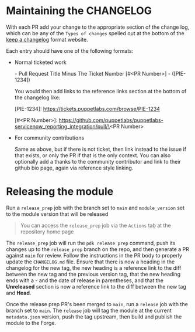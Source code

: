# Maintaining the CHANGELOG

With each PR add your change to the appropriate section of the change log, which can be any of the `Types of changes` spelled out at the bottom of the [keep a changelog] format website.

Each entry should have one of the following formats:

- Normal ticketed work

  \- Pull Request Title Minus The Ticket Number \[#\<PR Number\>\] - \(\[PIE-1234\]\)

  You would then add links to the reference links section at the bottom of the changelog like:

  \[PIE-1234\]: https://tickets.puppetlabs.com/browse/PIE-1234

  \[#\<PR Number\>\]: https://github.com/puppetlabs/puppetlabs-servicenow_reporting_integration/pull/\<PR Number\>

- For community contributions

  Same as above, but if there is not ticket, then link instead to the issue if that exists, or only the PR if that is the only context. You can also optionally add a thanks to the community contributor and link to their github bio page, again via reference style linking.

# Releasing the module

Run a `release_prep` job with the branch set to `main` and `module_version` set to the module version that will be released

> You can access the `release_prep` job via the `Actions` tab at the repository home page

The `release_prep` job will run the `pdk release prep` command, push its changes up to the `release_prep` branch on the repo, and then generate a PR against `main` for review. Follow the instructions in the PR body to properly update the `CHANGELOG.md` file. Ensure that there is now a heading in the changelog for the new tag, the new heading is a reference link to the diff between the new tag and the previous version tag, that the new heading ends with a - and the date of release in parentheses, and that the __Unreleased__ section is now a reference link to the diff between the new tag and __Head__.

Once the release prep PR's been merged to `main`, run a `release` job with the branch set to `main`. The `release` job will tag the module at the current `metadata.json` version, push the tag upstream, then build and publish the module to the Forge.

<!-- Reference Links Section -->

[keep a changelog]: https://keepachangelog.com/en/1.0.0/
